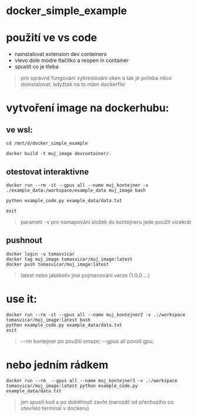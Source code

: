 # docker_simple_example

# použití ve vs code
- nainstalovat extension  dev conteiners
- vlevo dole modre tlačítko a reopen in container
- spustit co je třeba

> pro správné fungování vykreslování oken a tak je pořeba něco doinstalovat, kdyžtak na to mám dockerfile


# vytvoření image na dockerhubu:
## ve wsl:
```
cd /mnt/d/docker_simple_example

docker build -t muj_image devcontainer/.
```

## otestovat interaktivne
```
docker run --rm -it --gpus all --name muj_kontejner -v ./example_data:/workspace/example_data muj_image bash

python example_code.py example_data/data.txt 

exit
```
> parametr -v pro namapování složek do kontejneru jede použít vícekrát

## pushnout 
```
docker login -u tomasvicar
docker tag muj_image tomasvicar/muj_image:latest
docker push tomasvicar/muj_image:latest
```
> latest nebo jakékoliv jiné pojmenování verze (1.0.0 ...)

# use it:
```
docker run --rm -it --gpus all --name muj_kontejner2 -v .:/workspace tomasvicar/muj_image:latest bash
python example_code.py example_data/data.txt 
exit
```
> --rm kontejner po použití smaze; --gpus all povolí gpu;  

# nebo jedním rádkem
```
docker run --rm  --gpus all --name muj_kontejner3 -v .:/workspace tomasvicar/muj_image:latest python example_code.py example_data/data.txt
```
> jen spustí kod a po doběhnutí zavře (narozdíl od přechozího co otevřelo terminal v dockeru)

